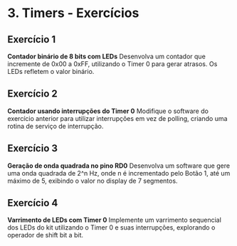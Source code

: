# 3. Timers - Exercícios
 
 ## Exercício 1
**Contador binário de 8 bits com LEDs**
Desenvolva um contador que incremente de 0x00 a 0xFF, utilizando o Timer 0 para gerar atrasos. Os LEDs refletem o valor binário.

## Exercício 2
**Contador usando interrupções do Timer 0**
Modifique o software do exercício anterior para utilizar interrupções em vez de polling, criando uma rotina de serviço de interrupção.

## Exercício 3
**Geração de onda quadrada no pino RD0**
Desenvolva um software que gere uma onda quadrada de 2^n Hz, onde n é incrementado pelo Botão 1, até um máximo de 5, exibindo o valor no display de 7 segmentos.

## Exercício 4
**Varrimento de LEDs com Timer 0**
Implemente um varrimento sequencial dos LEDs do kit utilizando o Timer 0 e suas interrupções, explorando o operador de shift bit a bit.
